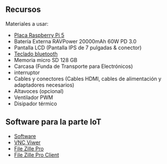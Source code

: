 ## Recursos
Materiales a usar:
* [Placa Raspberry Pi 5](https://www.amazon.com.mx/Vilros-Raspberry-refrigeraci%C3%B3n-alimentaci%C3%B3n-precargada/dp/B0CTTJLV1B/ref=pb_allspark_dp_sims_pao_desktop_session_based_d_sccl_3_2/135-2738396-1012411?pd_rd_i=B0CTTJLV1B)
* Batería Externa RAVPower 20000mAh 60W PD 3.0
* Pantalla LCD (Pantalla IPS de 7 pulgadas & conector)
* [Teclado bluetooth](https://www.amazon.com.mx/Yoidesu-Bluetooth-Ultrafino-Inalambrico%EF%BC%8CTijeras-Touchpad/dp/B07QN2F1CS/ref=sr_1_2?__mk_es_MX=%C3%85M%C3%85%C5%BD%C3%95%C3%91&s=electronics&sr=1-2&ufe=app_do%3Aamzn1.fos.242f5c11-6cfd-40d6-91f6-be3d1974080c)
* Memoria micro SD 128 GB
* Carcasa (Funda de Transporte para Electrónicos)
* interruptor
* Cables y conectores (Cables HDMI, cables de alimentación y adaptadores necesarios)
* Altavoces (opcional)
* Ventilador PWM
* Disipador térmico
  
## Software para la parte loT
- [Software](https://www.raspberrypi.com/software/)
- [VNC Viwer](https://www.realvnc.com/es/connect/download/viewer/)
- [File Zille Pro](https://filezilla-project.org/)
- [File Zille Pro Client](https://filezilla-project.org/download.php?type=client)
